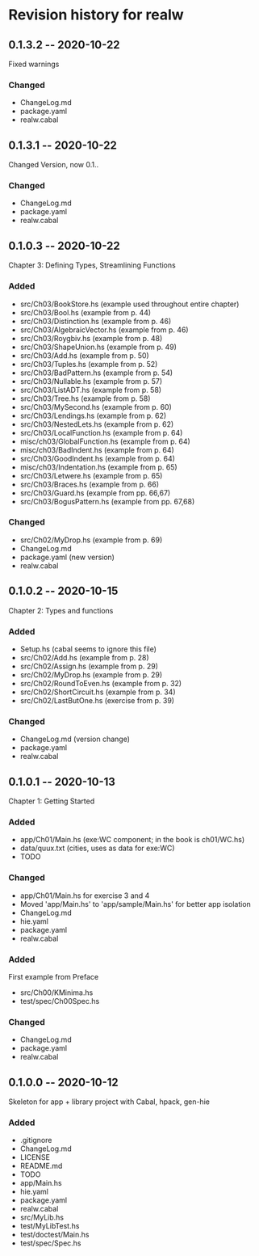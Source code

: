 # Revision history for realw


## 0.1.3.2 -- 2020-10-22

Fixed warnings

### Changed

* ChangeLog.md
* package.yaml
* realw.cabal

## 0.1.3.1 -- 2020-10-22

Changed Version, now 0.1.<chapter>.<minor>

### Changed 

* ChangeLog.md
* package.yaml
* realw.cabal

## 0.1.0.3 -- 2020-10-22

Chapter 3: Defining Types, Streamlining Functions

### Added

* src/Ch03/BookStore.hs         (example used throughout entire chapter)
* src/Ch03/Bool.hs              (example from p. 44) 
* src/Ch03/Distinction.hs       (example from p. 46)
* src/Ch03/AlgebraicVector.hs   (example from p. 46)
* src/Ch03/Roygbiv.hs           (example from p. 48)
* src/Ch03/ShapeUnion.hs        (example from p. 49)
* src/Ch03/Add.hs               (example from p. 50)
* src/Ch03/Tuples.hs            (example from p. 52)
* src/Ch03/BadPattern.hs        (example from p. 54)
* src/Ch03/Nullable.hs          (example from p. 57)
* src/Ch03/ListADT.hs           (example from p. 58)
* src/Ch03/Tree.hs              (example from p. 58)
* src/Ch03/MySecond.hs          (example from p. 60)
* src/Ch03/Lendings.hs          (example from p. 62)
* src/Ch03/NestedLets.hs        (example from p. 62)
* src/Ch03/LocalFunction.hs     (example from p. 64)
* misc/ch03/GlobalFunction.hs   (example from p. 64)
* misc/ch03/BadIndent.hs        (example from p. 64)
* src/Ch03/GoodIndent.hs        (example from p. 64)
* misc/ch03/Indentation.hs      (example from p. 65)
* src/Ch03/Letwere.hs           (example from p. 65)
* src/Ch03/Braces.hs            (example from p. 66)
* src/Ch03/Guard.hs             (example from pp. 66,67)
* src/Ch03/BogusPattern.hs      (example from pp. 67,68)


### Changed

* src/Ch02/MyDrop.hs            (example from p. 69)
* ChangeLog.md
* package.yaml                  (new version)
* realw.cabal

## 0.1.0.2 -- 2020-10-15

Chapter 2: Types and functions

### Added

* Setup.hs                      (cabal seems to ignore this file)
* src/Ch02/Add.hs               (example from p. 28)
* src/Ch02/Assign.hs            (example from p. 29)
* src/Ch02/MyDrop.hs            (example from p. 29)
* src/Ch02/RoundToEven.hs       (example from p. 32)
* src/Ch02/ShortCircuit.hs      (example from p. 34)
* src/Ch02/LastButOne.hs        (exercise from p. 39)

### Changed

* ChangeLog.md          (version change)
* package.yaml
* realw.cabal

## 0.1.0.1 -- 2020-10-13

Chapter 1: Getting Started

### Added

* app/Ch01/Main.hs (exe:WC component; in the book is ch01/WC.hs)
* data/quux.txt    (cities, uses as data for exe:WC)
* TODO

### Changed

* app/Ch01/Main.hs for exercise 3 and 4
* Moved 'app/Main.hs' to 'app/sample/Main.hs' for better app isolation
* ChangeLog.md
* hie.yaml
* package.yaml
* realw.cabal


### Added 

First example from Preface

* src/Ch00/KMinima.hs
* test/spec/Ch00Spec.hs

### Changed

* ChangeLog.md
* package.yaml
* realw.cabal

## 0.1.0.0 -- 2020-10-12

Skeleton for app + library project with Cabal, hpack, gen-hie

### Added
* .gitignore
* ChangeLog.md
* LICENSE
* README.md
* TODO
* app/Main.hs
* hie.yaml
* package.yaml
* realw.cabal
* src/MyLib.hs
* test/MyLibTest.hs
* test/doctest/Main.hs
* test/spec/Spec.hs
